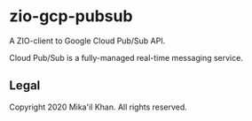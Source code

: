 # zio-gcp-pubsub

A ZIO-client to Google Cloud Pub/Sub API.

Cloud Pub/Sub is a fully-managed real-time messaging service.

## Legal

Copyright 2020 Mika'il Khan. All rights reserved.